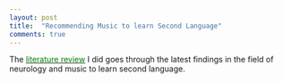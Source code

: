 ```yaml
---
layout: post
title:  "Recommending Music to learn Second Language"
comments: true
---
```


The [<font color="green">literature review</font>]({{site.baseurl}}/static/literature-review-music.pdf) I did goes through the latest findings in the field of neurology and music to learn second language.
